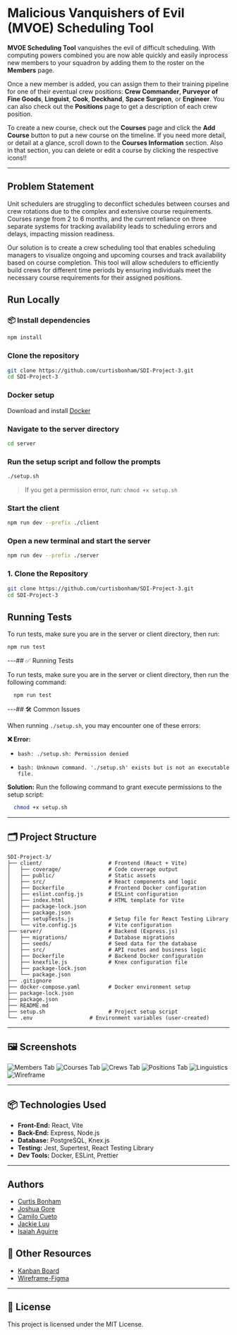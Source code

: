 # Malicious Vanquishers of Evil (MVOE) Scheduling Tool

**MVOE Scheduling Tool** vanquishes the evil of difficult scheduling. With computing powers combined you are now able quickly and easily inprocess new members to your squadron by adding them to the roster on the **Members** page.

Once a new member is added, you can assign them to their training pipeline for one of their eventual crew positions: **Crew Commander**, **Purveyor of Fine Goods**, **Linguist**, **Cook**, **Deckhand**, **Space Surgeon**, or **Engineer**. You can also check out the **Positions** page to get a description of each crew position.

To create a new course, check out the **Courses** page and click the **Add Course** button to put a new course on the timeline. If you need more detail, or detail at a glance, scroll down to the **Courses Information** section. Also in that section, you can delete or edit a course by clicking the respective icons!!

---
##  Problem Statement

Unit schedulers are struggling to deconflict schedules between courses and crew rotations due to the complex and extensive course requirements. Courses range from 2 to 6 months, and the current reliance on three separate systems for tracking availability leads to scheduling errors and delays, impacting mission readiness.

Our solution is to create a crew scheduling tool that enables scheduling managers to visualize ongoing and upcoming courses and track availability based on course completion. This tool will allow schedulers to efficiently build crews for different time periods by ensuring individuals meet the necessary course requirements for their assigned positions.

##  Run Locally

### 📦 Install dependencies

```bash
npm install
```

###  Clone the repository

```bash
git clone https://github.com/curtisbonham/SDI-Project-3.git
cd SDI-Project-3
```

###  Docker setup

Download and install [Docker](https://docs.docker.com/get-started/get-docker/)

###  Navigate to the server directory

```bash
cd server
```

###  Run the setup script and follow the prompts

```bash
./setup.sh
```

> If you get a permission error, run: `chmod +x setup.sh`

###  Start the client

```bash
npm run dev --prefix ./client
```

###  Open a new terminal and start the server

```bash
npm run dev --prefix ./server
```

### 1. Clone the Repository

```bash
git clone https://github.com/curtisbonham/SDI-Project-3.git
cd SDI-Project-3

```

##  Running Tests

To run tests, make sure you are in the server or client directory, then run:

```bash
npm run test
```

---## ✅ Running Tests

To run tests, make sure you are in the server or client directory, then run the following command:

```bash
  npm run test
```

---## 🛠 Common Issues

When running `./setup.sh`, you may encounter one of these errors:

**❌ Error:**

-   `bash: ./setup.sh: Permission denied`

-   `bash: Unknown command. './setup.sh' exists but is not an executable file.`

**Solution:**
Run the following command to grant execute permissions to the setup script:

```bash
  chmod +x setup.sh
```

---
## 🗂️ Project Structure

```
SDI-Project-3/
├── client/                     # Frontend (React + Vite)
│   ├── coverage/               # Code coverage output
│   ├── public/                 # Static assets
│   ├── src/                    # React components and logic
│   ├── Dockerfile              # Frontend Docker configuration
│   ├── eslint.config.js        # ESLint configuration
│   ├── index.html              # HTML template for Vite
│   ├── package-lock.json
│   ├── package.json
│   ├── setupTests.js           # Setup file for React Testing Library
│   └── vite.config.js          # Vite configuration
├── server/                     # Backend (Express.js)
│   ├── migrations/             # Database migrations
│   ├── seeds/                  # Seed data for the database
│   ├── src/                    # API routes and business logic
│   ├── Dockerfile              # Backend Docker configuration
│   ├── knexfile.js             # Knex configuration file
│   ├── package-lock.json
│   └── package.json
├── .gitignore
├── docker-compose.yaml         # Docker environment setup
├── package-lock.json
├── package.json
├── README.md
├── setup.sh                    # Project setup script
└── .env                  # Environment variables (user-created)
```
---
## 🖼️ Screenshots

![Members Tab](./client/public/membersTab.png)
![Courses Tab](./client/public/CoursesTab.png)
![Crews Tab](./client/public/CrewsTab.png)
![Positions Tab](./client/public/PositionsTab.png)
![Linguistics](./client/public/linguistics.png)
![Wireframe](./client/public/wireframe.png)

---
## 📦 Technologies Used

- **Front-End:** React, Vite
- **Back-End:** Express, Node.js
- **Database:** PostgreSQL, Knex.js
- **Testing:** Jest, Supertest, React Testing Library
- **Dev Tools:** Docker, ESLint, Prettier

---

## Authors

-   [Curtis Bonham](https://github.com/Adam-Brace)
-   [Joshua Gore](https://github.com/Adam-Brace)
-   [Camilo Cueto](https://github.com/Adam-Brace)
-   [Jackie Luu](https://github.com/Adam-Brace)
-   [Isaiah Aguirre](https://github.com/Adam-Brace)
## 🔗 Other Resources

- [Kanban Board](https://www.notion.so/1bc5b9eed32c8061b324c672053a0844?v=1bc5b9eed32c81a38a85000c4438ed31&pvs=4)
- [Wireframe-Figma](https://www.figma.com/board/tFoJ139YpyI3SxZGz8hjRo/Project-3)

---
## 📄 License

This project is licensed under the MIT License.